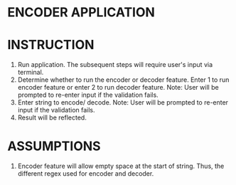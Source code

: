 
# ENCODER APPLICATION

# INSTRUCTION
1. Run application. The subsequent steps will require user's input via terminal.
2. Determine whether to run the encoder or decoder feature. Enter 1 to run encoder feature or enter 2 to run decoder feature. 
Note: User will be prompted to re-enter input if the validation fails.
3. Enter string to encode/ decode. Note: User will be prompted to re-enter input if the validation fails.
4. Result will be reflected. 

# ASSUMPTIONS
1. Encoder feature will allow empty space at the start of string. Thus, the different regex used for encoder and decoder. 